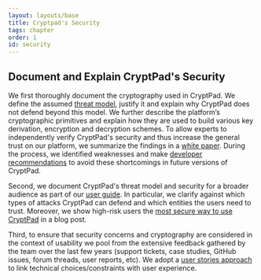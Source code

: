 ```yaml
---
layout: layouts/base
title: Cryptpad's Security
tags: chapter
order: 1
id: security
---
```


## Document and Explain CryptPad's Security

We first thoroughly document the cryptography used in CryptPad. We define the
assumed [threat model](./threatmodel/README.md), justify it and explain why
CryptPad does not defend beyond this model. We further describe the platform’s
cryptographic primitives and explain how they are used to build various key
derivation, encryption and decryption schemes. To allow experts to independently
verify CryptPad's security and thus increase the general trust on our platform,
we summarize the findings in a [white paper](./whitepaper/main.pdf). During the
process, we identified weaknesses and make [developer
recommendations](./recommendations/main.pdf) to avoid these shortcomings in
future versions of CryptPad.

Second, we document CryptPad's threat model and
security for a broader audience as part of our [user
guide](https://docs.cryptpad.org/en/user_guide/security.html). In particular, we
clarify against which types of attacks CryptPad can defend and which entities
the users need to trust. Moreover, we show high-risk users the [most secure way
to use
CryptPad](https://git.xwikisas.com/xwiki-labs/cryptpad-blog/-/merge_requests/3)
in a blog post. <!-- todo: Update blog link ☝ -->

Third, to ensure that security concerns and cryptography are considered in the
context of usability we pool from the extensive feedback gathered by the team
over the last few years (support tickets, case studies, GitHub issues, forum
threads, user reports, etc). We adopt a [user stories
approach](<./userstories/CryptPad User Stories.md>) to link technical
choices/constraints with user experience.
